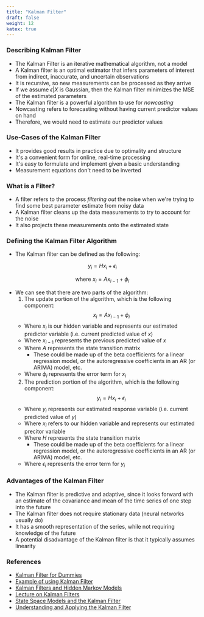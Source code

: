```yaml
---
title: "Kalman Filter"
draft: false
weight: 12
katex: true
---
```


### Describing Kalman Filter
- The Kalman Filter is an iterative mathematical algorithm, not a model
- A Kalman filter is an optimal estimator that infers parameters of interest from indirect, inaccurate, and uncertain observations
- It is recursive, so new measurements can be processed as they arrive
- If we assume $\epsilon|X$ is Gaussian, then the Kalman filter minimizes the MSE of the estimated parameters
- The Kalman filter is a powerful algorithm to use for *nowcasting*
- Nowcasting refers to forecasting without having current predictor values on hand
- Therefore, we would need to estimate our predictor values

### Use-Cases of the Kalman Filter
- It provides good results in practice due to optimality and structure
- It's a convenient form for online, real-time processing
- It's easy to formulate and implement given a basic understanding
- Measurement equations don't need to be inverted

### What is a Filter?
- A filter refers to the process *filtering out* the noise when we're trying to find some best parameter estimate from noisy data
- A Kalman filter cleans up the data measurements to try to account for the noise
- It also projects these measurements onto the estimated state

### Defining the Kalman Filter Algorithm
- The Kalman filter can be defined as the following:

$$
y_{i} = Hx_{i} + \epsilon_{i}
$$

$$
\text{where } x_{i} = Ax_{i-1} + \phi_{i}
$$

- We can see that there are two parts of the algorithm:
	1. The update portion of the algorithm, which is the following component:
	$$
	x_{i} = Ax_{i-1} + \phi_{i}
	$$
	- Where $x_{i}$ is our hidden variable and represents our estimated predictor variable (i.e. current predicted value of $x$)
	- Where $x_{i-1}$ represents the previous predicted value of $x$
	- Where $A$ represents the state transition matrix
		- These could be made up of the beta coefficients for a linear regression model, or the autoregressive coefficients in an AR (or ARIMA) model, etc.
	- Where $\phi_{i}$ represents the error term for $x_{i}$
	2. The prediction portion of the algorithm, which is the following component:
	$$
	y_{i} = Hx_{i} + \epsilon_{i}
	$$
	- Where $y_{i}$ represents our estimated response variable (i.e. current predicted value of $y$)
	- Where $x_{i}$ refers to our hidden variable and represents our estimated precitor variable
	- Where $H$ represents the state transition matrix
		- These could be made up of the beta coefficients for a linear regression model, or the autoregressive coefficients in an AR (or ARIMA) model, etc.
	- Where $\epsilon_{i}$ represents the error term for $y_{i}$

### Advantages of the Kalman Filter
- The Kalman filter is predictive and adaptive, since it looks forward with an estimate of the covariance and mean of the time series of one step into the future
- The Kalman filter does not require stationary data (neural networks usually do)
- It has a smooth representation of the series, while not requiring knowledge of the future
- A potential disadvantage of the Kalman filter is that it typically assumes linearity

### References
- [Kalman Filter for Dummies](http://bilgin.esme.org/BitsAndBytes/KalmanFilterforDummies)
- [Example of using Kalman Filter](https://www.r-bloggers.com/the-kalman-filter-for-financial-time-series/)
- [Kalman Filters and Hidden Markov Models](http://www.cs.cmu.edu/~guestrin/Class/10701-S05/slides/hmms.pdf)
- [Lecture on Kalman Filters](https://www.youtube.com/watch?v=CaCcOwJPytQ)
- [State Space Models and the Kalman Filter](https://faculty.washington.edu/ezivot/econ584/notes/statespacemodels.pdf)
- [Understanding and Applying the Kalman Filter](http://biorobotics.ri.cmu.edu/papers/sbp_papers/integrated3/kleeman_kalman_basics.pdf)
